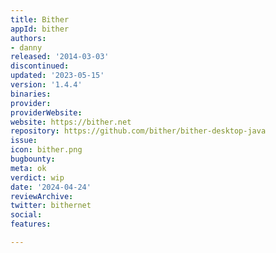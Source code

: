 ```yaml
---
title: Bither
appId: bither
authors:
- danny
released: '2014-03-03'
discontinued: 
updated: '2023-05-15'
version: '1.4.4'
binaries: 
provider: 
providerWebsite: 
website: https://bither.net
repository: https://github.com/bither/bither-desktop-java
issue: 
icon: bither.png
bugbounty: 
meta: ok
verdict: wip
date: '2024-04-24'
reviewArchive: 
twitter: bithernet
social: 
features: 

---
```


